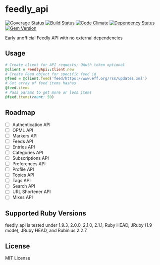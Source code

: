 feedly_api
==========
[![Coverage Status](https://coveralls.io/repos/Myuzu/feedly_api/badge.png)](https://coveralls.io/r/Myuzu/feedly_api) [![Build Status](https://travis-ci.org/Myuzu/feedly_api.png?branch=master)](https://travis-ci.org/Myuzu/feedly_api) [![Code Climate](https://codeclimate.com/github/Myuzu/feedly_api.png)](https://codeclimate.com/github/Myuzu/feedly_api) [![Dependency Status](https://gemnasium.com/Myuzu/feedly_api.png)](https://gemnasium.com/Myuzu/feedly_api) [![Gem Version](https://badge.fury.io/rb/feedly_api.png)](http://badge.fury.io/rb/feedly_api)

Early unofficial Feedly API with no external dependencies

## Usage

```ruby
# Create client for API requests; OAuth token optional
@client = FeedlyApi::Client.new
# Create Feed object for specific feed id
@feed = @client.feed('feed/https://www.eff.org/rss/updates.xml')
# Get array of feed items hashes
@feed.items
# Pass params to get more or less items
@feed.items(count: 50)
```

## Roadmap
- [ ] Authentication API
- [ ] OPML API
- [ ] Markers API
- [ ] Feeds API
- [ ] Entries API
- [ ] Categories API
- [ ] Subscriptions API
- [ ] Preferences API
- [ ] Profile API
- [ ] Topics API
- [ ] Tags API
- [ ] Search API
- [ ] URL Shortener API
- [ ] Mixes API

## Supported Ruby Versions

feedly_api is tested under 1.9.3, 2.0.0, 2.1.0, 2.1.1, Ruby HEAD, JRuby (1.9 mode), JRuby HEAD, and Rubinius 2.2.7.

## License

MIT License

